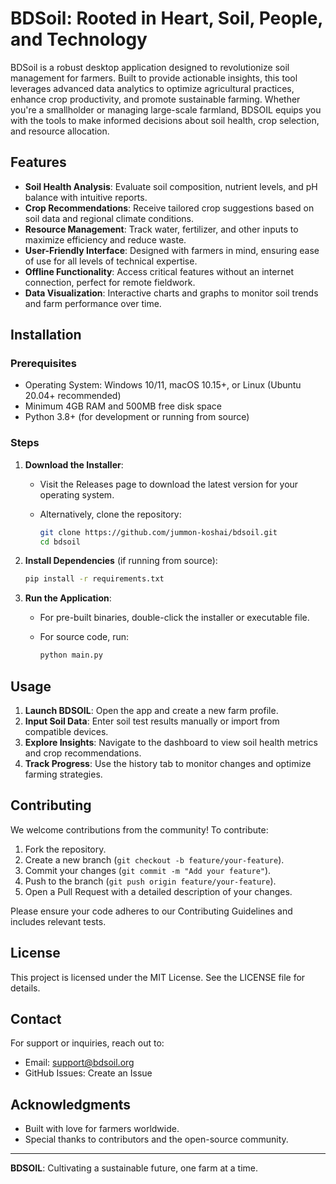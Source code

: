 # BDSoil: Rooted in Heart, Soil, People, and Technology

BDSoil is a robust desktop application designed to revolutionize soil management for farmers. Built to provide actionable insights, this tool leverages advanced data analytics to optimize agricultural practices, enhance crop productivity, and promote sustainable farming. Whether you're a smallholder or managing large-scale farmland, BDSOIL equips you with the tools to make informed decisions about soil health, crop selection, and resource allocation.

## Features

- **Soil Health Analysis**: Evaluate soil composition, nutrient levels, and pH balance with intuitive reports.
- **Crop Recommendations**: Receive tailored crop suggestions based on soil data and regional climate conditions.
- **Resource Management**: Track water, fertilizer, and other inputs to maximize efficiency and reduce waste.
- **User-Friendly Interface**: Designed with farmers in mind, ensuring ease of use for all levels of technical expertise.
- **Offline Functionality**: Access critical features without an internet connection, perfect for remote fieldwork.
- **Data Visualization**: Interactive charts and graphs to monitor soil trends and farm performance over time.

## Installation

### Prerequisites

- Operating System: Windows 10/11, macOS 10.15+, or Linux (Ubuntu 20.04+ recommended)
- Minimum 4GB RAM and 500MB free disk space
- Python 3.8+ (for development or running from source)

### Steps

1. **Download the Installer**:

   - Visit the Releases page to download the latest version for your operating system.
   - Alternatively, clone the repository:

     ```bash
     git clone https://github.com/jummon-koshai/bdsoil.git
     cd bdsoil
     ```

2. **Install Dependencies** (if running from source):

   ```bash
   pip install -r requirements.txt
   ```

3. **Run the Application**:

   - For pre-built binaries, double-click the installer or executable file.
   - For source code, run:

     ```bash
     python main.py
     ```

## Usage

1. **Launch BDSOIL**: Open the app and create a new farm profile.
2. **Input Soil Data**: Enter soil test results manually or import from compatible devices.
3. **Explore Insights**: Navigate to the dashboard to view soil health metrics and crop recommendations.
4. **Track Progress**: Use the history tab to monitor changes and optimize farming strategies.

## Contributing

We welcome contributions from the community! To contribute:

1. Fork the repository.
2. Create a new branch (`git checkout -b feature/your-feature`).
3. Commit your changes (`git commit -m "Add your feature"`).
4. Push to the branch (`git push origin feature/your-feature`).
5. Open a Pull Request with a detailed description of your changes.

Please ensure your code adheres to our Contributing Guidelines and includes relevant tests.

## License

This project is licensed under the MIT License. See the LICENSE file for details.

## Contact

For support or inquiries, reach out to:

- Email: support@bdsoil.org
- GitHub Issues: Create an Issue

## Acknowledgments

- Built with love for farmers worldwide.
- Special thanks to contributors and the open-source community.

---

**BDSOIL**: Cultivating a sustainable future, one farm at a time.
